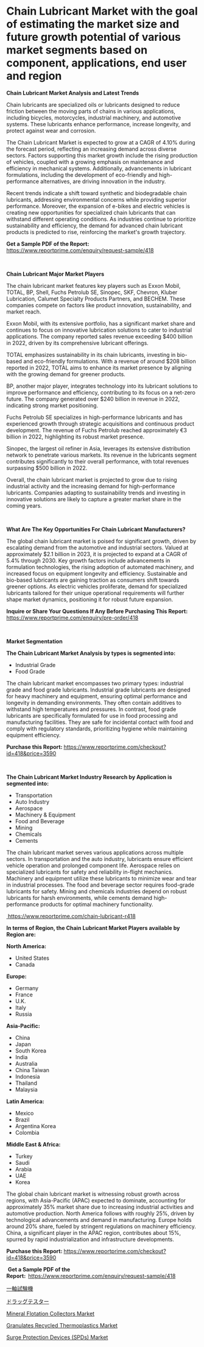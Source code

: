 <p><h1>Chain Lubricant Market with the goal of estimating the market size and future growth potential of various market segments based on component, applications, end user and region</h1></p><p><strong>Chain Lubricant Market Analysis and Latest Trends</strong></p>
<p><p>Chain lubricants are specialized oils or lubricants designed to reduce friction between the moving parts of chains in various applications, including bicycles, motorcycles, industrial machinery, and automotive systems. These lubricants enhance performance, increase longevity, and protect against wear and corrosion.</p><p>The Chain Lubricant Market is expected to grow at a CAGR of 4.10% during the forecast period, reflecting an increasing demand across diverse sectors. Factors supporting this market growth include the rising production of vehicles, coupled with a growing emphasis on maintenance and efficiency in mechanical systems. Additionally, advancements in lubricant formulations, including the development of eco-friendly and high-performance alternatives, are driving innovation in the industry.</p><p>Recent trends indicate a shift toward synthetic and biodegradable chain lubricants, addressing environmental concerns while providing superior performance. Moreover, the expansion of e-bikes and electric vehicles is creating new opportunities for specialized chain lubricants that can withstand different operating conditions. As industries continue to prioritize sustainability and efficiency, the demand for advanced chain lubricant products is predicted to rise, reinforcing the market's growth trajectory.</p></p>
<p><strong>Get a Sample PDF of the Report:&nbsp;</strong> <a href="https://www.reportprime.com/enquiry/request-sample/418">https://www.reportprime.com/enquiry/request-sample/418</a></p>
<p>&nbsp;</p>
<p><strong>Chain Lubricant Major Market Players</strong></p>
<p><p>The chain lubricant market features key players such as Exxon Mobil, TOTAL, BP, Shell, Fuchs Petrolub SE, Sinopec, SKF, Chevron, Kluber Lubrication, Calumet Specialty Products Partners, and BECHEM. These companies compete on factors like product innovation, sustainability, and market reach.</p><p>Exxon Mobil, with its extensive portfolio, has a significant market share and continues to focus on innovative lubrication solutions to cater to industrial applications. The company reported sales revenue exceeding $400 billion in 2022, driven by its comprehensive lubricant offerings.</p><p>TOTAL emphasizes sustainability in its chain lubricants, investing in bio-based and eco-friendly formulations. With a revenue of around $208 billion reported in 2022, TOTAL aims to enhance its market presence by aligning with the growing demand for greener products.</p><p>BP, another major player, integrates technology into its lubricant solutions to improve performance and efficiency, contributing to its focus on a net-zero future. The company generated over $240 billion in revenue in 2022, indicating strong market positioning.</p><p>Fuchs Petrolub SE specializes in high-performance lubricants and has experienced growth through strategic acquisitions and continuous product development. The revenue of Fuchs Petrolub reached approximately €3 billion in 2022, highlighting its robust market presence.</p><p>Sinopec, the largest oil refiner in Asia, leverages its extensive distribution network to penetrate various markets. Its revenue in the lubricants segment contributes significantly to their overall performance, with total revenues surpassing $500 billion in 2022.</p><p>Overall, the chain lubricant market is projected to grow due to rising industrial activity and the increasing demand for high-performance lubricants. Companies adapting to sustainability trends and investing in innovative solutions are likely to capture a greater market share in the coming years.</p></p>
<p>&nbsp;</p>
<p><strong>What Are The Key Opportunities For Chain Lubricant Manufacturers?</strong></p>
<p><p>The global chain lubricant market is poised for significant growth, driven by escalating demand from the automotive and industrial sectors. Valued at approximately $2.1 billion in 2023, it is projected to expand at a CAGR of 5.4% through 2030. Key growth factors include advancements in formulation technologies, the rising adoption of automated machinery, and increased focus on equipment longevity and efficiency. Sustainable and bio-based lubricants are gaining traction as consumers shift towards greener options. As electric vehicles proliferate, demand for specialized lubricants tailored for their unique operational requirements will further shape market dynamics, positioning it for robust future expansion.</p></p>
<p><strong>Inquire or Share Your Questions If Any Before Purchasing This Report:</strong> <a href="https://www.reportprime.com/enquiry/pre-order/418">https://www.reportprime.com/enquiry/pre-order/418</a></p>
<p>&nbsp;</p>
<p><strong>Market Segmentation</strong></p>
<p><strong>The Chain Lubricant Market Analysis by types is segmented into:</strong></p>
<p><ul><li>Industrial Grade</li><li>Food Grade</li></ul></p>
<p><p>The chain lubricant market encompasses two primary types: industrial grade and food grade lubricants. Industrial grade lubricants are designed for heavy machinery and equipment, ensuring optimal performance and longevity in demanding environments. They often contain additives to withstand high temperatures and pressures. In contrast, food grade lubricants are specifically formulated for use in food processing and manufacturing facilities. They are safe for incidental contact with food and comply with regulatory standards, prioritizing hygiene while maintaining equipment efficiency.</p></p>
<p><strong>Purchase this Report:&nbsp;</strong><a href="https://www.reportprime.com/checkout?id=418&price=3590">https://www.reportprime.com/checkout?id=418&price=3590</a></p>
<p>&nbsp;</p>
<p><strong>The Chain Lubricant Market Industry Research by Application is segmented into:</strong></p>
<p><ul><li>Transportation</li><li>Auto Industry</li><li>Aerospace</li><li>Machinery & Equipment</li><li>Food and Beverage</li><li>Mining</li><li>Chemicals</li><li>Cements</li></ul></p>
<p><p>The chain lubricant market serves various applications across multiple sectors. In transportation and the auto industry, lubricants ensure efficient vehicle operation and prolonged component life. Aerospace relies on specialized lubricants for safety and reliability in-flight mechanics. Machinery and equipment utilize these lubricants to minimize wear and tear in industrial processes. The food and beverage sector requires food-grade lubricants for safety. Mining and chemicals industries depend on robust lubricants for harsh environments, while cements demand high-performance products for optimal machinery functionality.</p></p>
<p><a href="https://www.reportprime.com/chain-lubricant-r418">&nbsp;https://www.reportprime.com/chain-lubricant-r418</a></p>
<p><strong>In terms of Region, the Chain Lubricant Market Players available by Region are:</strong></p>
<p>
    <p> <strong> North America: </strong>
        <ul>
            <li>United States</li>
            <li>Canada</li>
        </ul>
        </p> 
    <p> <strong> Europe: </strong>
        <ul>
            <li>Germany</li>
            <li>France</li>
            <li>U.K.</li>
            <li>Italy</li>
            <li>Russia</li>
        </ul>
        </p> 
    <p> <strong> Asia-Pacific: </strong>
        <ul>
            <li>China</li>
            <li>Japan</li>
            <li>South Korea</li>
            <li>India</li>
            <li>Australia</li>
            <li>China Taiwan</li>
            <li>Indonesia</li>
            <li>Thailand</li>
            <li>Malaysia</li>
        </ul>
        </p> 
    <p> <strong> Latin America: </strong>
        <ul>
            <li>Mexico</li>
            <li>Brazil</li>
            <li>Argentina Korea</li>
            <li>Colombia</li>
        </ul>
        </p> 
    <p> <strong> Middle East & Africa: </strong>
        <ul>
            <li>Turkey</li>
            <li>Saudi</li>
            <li>Arabia</li>
            <li>UAE</li>
            <li>Korea</li>
        </ul>
    </p>
    </p>
<p><p>The global chain lubricant market is witnessing robust growth across regions, with Asia-Pacific (APAC) expected to dominate, accounting for approximately 35% market share due to increasing industrial activities and automotive production. North America follows with roughly 25%, driven by technological advancements and demand in manufacturing. Europe holds around 20% share, fueled by stringent regulations on machinery efficiency. China, a significant player in the APAC region, contributes about 15%, spurred by rapid industrialization and infrastructure developments.</p></p>
<p><strong>Purchase this Report: </strong><a href="https://www.reportprime.com/checkout?id=418&price=3590">https://www.reportprime.com/checkout?id=418&price=3590</a></p>
<p>&nbsp;<strong>Get a Sample PDF of the Report:&nbsp;&nbsp;</strong><a href="https://www.reportprime.com/enquiry/request-sample/418">https://www.reportprime.com/enquiry/request-sample/418</a></p>
<p><strong></strong></p>
<p><p><a href="https://medium.com/@royfoote921/%E3%83%A6%E3%83%8B%E3%82%A2%E3%82%AD%E3%82%B7%E3%83%A3%E3%83%AB%E3%83%86%E3%82%B9%E3%82%BF%E3%83%BC%E5%B8%82%E5%A0%B4%E3%81%AE%E5%B1%95%E6%9C%9B%E5%8F%8A%E3%81%B3%E5%B8%82%E5%A0%B4%E3%82%B7%E3%82%A7%E3%82%A2%E5%88%86%E6%9E%90-%E6%88%90%E9%95%B7%E3%83%88%E3%83%AC%E3%83%B3%E3%83%89%E3%81%A8%E5%B8%82%E5%A0%B4%E4%BA%88%E6%B8%AC-2024%E5%B9%B4-2031%E5%B9%B4-260905b8ab97">一軸試験機</a></p><p><a href="https://medium.com/@royfoote921/%E8%96%AC%E7%89%A9%E6%A4%9C%E6%9F%BB%E5%B8%82%E5%A0%B4%E3%81%AE%E9%80%B2%E5%8C%96-%E4%B8%96%E7%95%8C%E7%9A%84%E3%83%88%E3%83%AC%E3%83%B3%E3%83%89%E3%81%A8%E5%9C%B0%E5%9F%9F%E7%9A%84%E3%83%80%E3%82%A4%E3%83%8A%E3%83%9F%E3%82%AF%E3%82%B9-2024-2031-41218f0d03e7">ドラッグテスター</a></p><p><a href="https://www.linkedin.com/pulse/navigating-global-mineral-flotation-collectors-market-from-ow6hf?trackingId=0L9x295kQQ2B6JKP4LijWQ%3D%3D">Mineral Flotation Collectors Market</a></p><p><a href="https://issuu.com/reportprime-2/docs/granulates-recycled-thermoplastics-_9b0a971a7b7223">Granulates Recycled Thermoplastics Market</a></p><p><a href="https://www.linkedin.com/pulse/surge-protection-devices-spds-market-evolution-global-trends-ksklf?trackingId=HR%2BRo8%2B9RGWSkM8Utc85Lw%3D%3D">Surge Protection Devices (SPDs) Market</a></p></p>